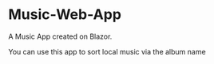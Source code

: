 # Music-Web-App

A Music App created on Blazor.

You can use this app to sort local music via the album name
